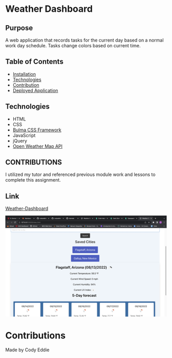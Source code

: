 # Weather Dashboard

## Purpose 
A web application that records tasks for the current day based on a normal work day schedule. Tasks change colors based on current time.

## Table of Contents

* [Installation](#installation)
* [Technologies](#technologies)
* [Contribution](#contribution)
* [Deployed Application](#live-link)


## Technologies
* HTML
* CSS
* <a href="https://bulma.io/documentation/">Bulma CSS Framework</a>
* JavaScript
* jQuery
* <a href="https://openweathermap.org/api">Open Weather Map API</a>

## CONTRIBUTIONS
I utilized my tutor and referenced previous module work and lessons to complete this assignment. 

## Link

<a href="https://codyeddie.github.io/weather-dashboard/">Weather-Dashboard</a>

![Screenshot](./assets/imgs/screenshot.png)



# Contributions
Made by Cody Eddie 